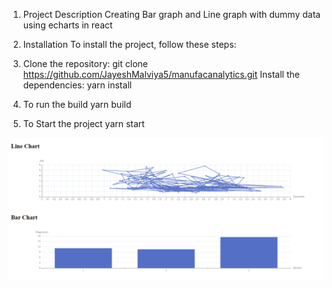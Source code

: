 1. Project Description
   Creating Bar graph and Line graph with dummy data using echarts in react

2. Installation
   To install the project, follow these steps:

3. Clone the repository: git clone https://github.com/JayeshMalviya5/manufacanalytics.git
   Install the dependencies: yarn install

4. To run the build
   yarn build

5. To Start the project
   yarn start


![alt text](/Graph.png)

